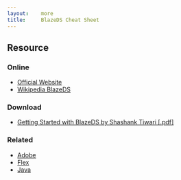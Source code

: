 ```yaml
---
layout:    more
title:     BlazeDS Cheat Sheet
---
```

<div class="content content-400">
    <div class="board board-326">
        <h2 class="board-title">Resource</h2>
        <div class="board-card">
            <h3 class="board-card-title">Online</h3>
            <ul>
                <li><a href="http://opensource.adobe.com/wiki/display/blazeds/BlazeDS">Official Website</a></li>
                <li><a href="http://en.wikipedia.org/wiki/BlazeDS">Wikipedia BlazeDS</a></li>
            </ul>
        </div>
        <div class="board-card">
            <h3 class="board-card-title">Download</h3>
            <ul>
                <li><a href="http://refcardz.dzone.com/refcardz/getting-started-blazeds">Getting Started with BlazeDS by Shashank Tiwari [.pdf]</a></li>
            </ul>
        </div>
        <div class="board-card">
            <h3 class="board-card-title">Related</h3>
            <ul>
                <li><a href="/adobe" title="Adobe Cheat Sheet">Adobe</a></li>
                <li><a href="/flex" title="Flex Cheat Sheet">Flex</a></li>
                <li><a href="/java" title="Java Cheat Sheet">Java</a></li>
            </ul>
        </div>
    </div>
</div>
